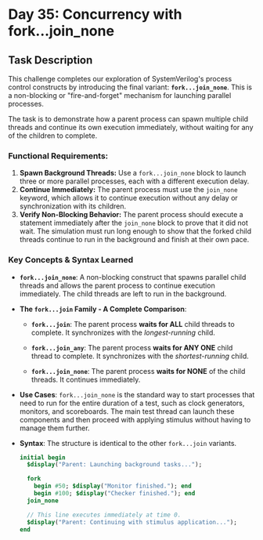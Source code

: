 # Day 35: Concurrency with fork...join_none

## Task Description

This challenge completes our exploration of SystemVerilog's process control constructs by introducing the final variant: **`fork...join_none`**. This is a non-blocking or "fire-and-forget" mechanism for launching parallel processes.

The task is to demonstrate how a parent process can spawn multiple child threads and continue its own execution immediately, without waiting for any of the children to complete.

### Functional Requirements:

1.  **Spawn Background Threads:** Use a `fork...join_none` block to launch three or more parallel processes, each with a different execution delay.
2.  **Continue Immediately:** The parent process must use the `join_none` keyword, which allows it to continue execution without any delay or synchronization with its children.
3.  **Verify Non-Blocking Behavior:** The parent process should execute a statement immediately after the `join_none` block to prove that it did not wait. The simulation must run long enough to show that the forked child threads continue to run in the background and finish at their own pace.

### Key Concepts & Syntax Learned

* **`fork...join_none`**: A non-blocking construct that spawns parallel child threads and allows the parent process to continue execution immediately. The child threads are left to run in the background.

* **The `fork...join` Family - A Complete Comparison**:

    * **`fork...join`**: The parent process **waits for ALL** child threads to complete. It synchronizes with the *longest-running* child.

    * **`fork...join_any`**: The parent process **waits for ANY ONE** child thread to complete. It synchronizes with the *shortest-running* child.

    * **`fork...join_none`**: The parent process **waits for NONE** of the child threads. It continues immediately.

* **Use Cases**: `fork...join_none` is the standard way to start processes that need to run for the entire duration of a test, such as clock generators, monitors, and scoreboards. The main test thread can launch these components and then proceed with applying stimulus without having to manage them further.

* **Syntax**: The structure is identical to the other `fork...join` variants.
    ```systemverilog
    initial begin
      $display("Parent: Launching background tasks...");

      fork
        begin #50; $display("Monitor finished."); end
        begin #100; $display("Checker finished."); end
      join_none

      // This line executes immediately at time 0.
      $display("Parent: Continuing with stimulus application...");
    end
    